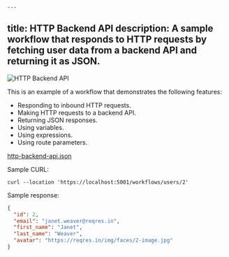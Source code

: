     ---
title: HTTP Backend API
description: A sample workflow that responds to HTTP requests by fetching user data from a backend API and returning it as JSON.
---

![HTTP Backend API](/samples/http/backend-api/http-backend-api.png)

This is an example of a workflow that demonstrates the following features:

- Responding to inbound HTTP requests.
- Making HTTP requests to a backend API.
- Returning JSON responses.
- Using variables.
- Using expressions.
- Using route parameters.

[http-backend-api.json](/samples/http/backend-api/http-backend-api.json)

Sample CURL:

```shell
curl --location 'https://localhost:5001/workflows/users/2'
```

Sample response:

```json
{
  "id": 2,
  "email": "janet.weaver@reqres.in",
  "first_name": "Janet",
  "last_name": "Weaver",
  "avatar": "https://reqres.in/img/faces/2-image.jpg"
}
```